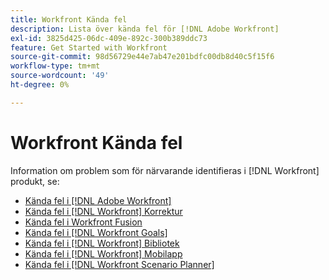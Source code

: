 ```yaml
---
title: Workfront Kända fel
description: Lista över kända fel för [!DNL Adobe Workfront]
exl-id: 3825d425-06dc-409e-892c-300b389ddc73
feature: Get Started with Workfront
source-git-commit: 98d56729e44e7ab47e201bdfc00db8d40c5f15f6
workflow-type: tm+mt
source-wordcount: '49'
ht-degree: 0%

---
```


# Workfront Kända fel

Information om problem som för närvarande identifieras i [!DNL Workfront] produkt, se:

* [Kända fel i [!DNL Adobe Workfront]](newworkfrontexperience.md)
* [Kända fel i [!DNL Workfront] Korrektur](workfrontproof.md)
* [Kända fel i Workfront Fusion](workfrontfusion.md)
* [Kända fel i [!DNL Workfront Goals]](workfrontgoals.md)
* [Kända fel i [!DNL Workfront] Bibliotek](workfrontlibrary.md)
* [Kända fel i [!DNL Workfront] Mobilapp](workfrontmobile.md)
* [Kända fel i [!DNL Workfront Scenario Planner]](workfrontscenarioplanner.md)
